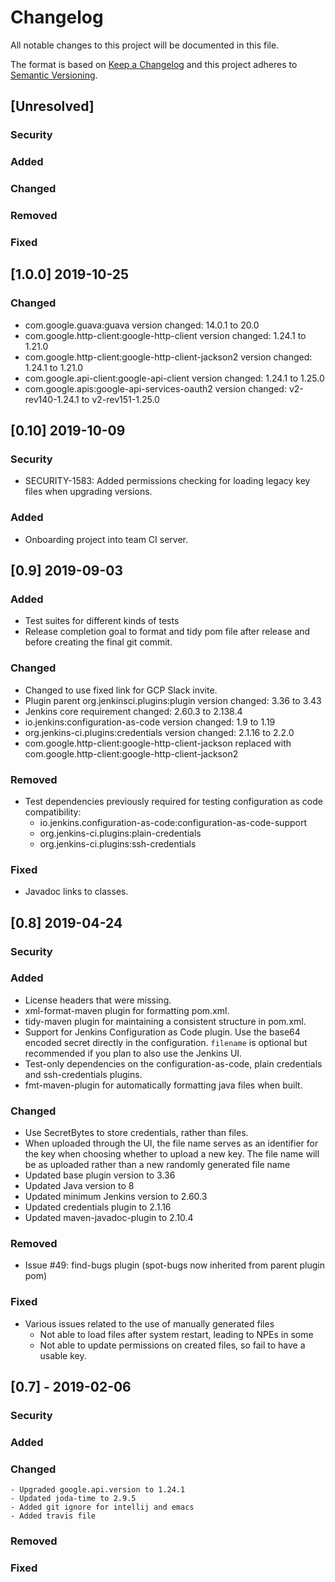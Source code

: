 <!--
  Copyright 2019 Google LLC

  Licensed under the Apache License, Version 2.0 (the "License");
  you may not use this file except in compliance with the License.
  You may obtain a copy of the License at

       https://www.apache.org/licenses/LICENSE-2.0

  Unless required by applicable law or agreed to in writing, software
  distributed under the License is distributed on an "AS IS" BASIS,
  WITHOUT WARRANTIES OR CONDITIONS OF ANY KIND, either express or implied.
  See the License for the specific language governing permissions and
  limitations under the License.
-->
# Changelog
All notable changes to this project will be documented in this file.

The format is based on [Keep a Changelog](http://keepachangelog.com/en/1.0.0/)
and this project adheres to [Semantic Versioning](http://semver.org/spec/v2.0.0.html).

## [Unresolved]

 ### Security

 ### Added

 ### Changed

 ### Removed

 ### Fixed

## [1.0.0] 2019-10-25

 ### Changed
 - com.google.guava:guava version changed: 14.0.1 to 20.0
 - com.google.http-client:google-http-client version changed: 1.24.1 to 1.21.0
 - com.google.http-client:google-http-client-jackson2 version changed: 1.24.1 to 1.21.0
 - com.google.api-client:google-api-client version changed: 1.24.1 to 1.25.0
 - com.google.apis:google-api-services-oauth2 version changed: v2-rev140-1.24.1 to v2-rev151-1.25.0

## [0.10] 2019-10-09

 ### Security
 - SECURITY-1583: Added permissions checking for loading legacy key files when upgrading versions.

 ### Added
 - Onboarding project into team CI server.

## [0.9] 2019-09-03

 ### Added
 - Test suites for different kinds of tests
 - Release completion goal to format and tidy pom file after release and before
   creating the final git commit.
 
 ### Changed
 - Changed to use fixed link for GCP Slack invite.
 - Plugin parent org.jenkinsci.plugins:plugin version changed: 3.36 to 3.43
 - Jenkins core requirement changed: 2.60.3 to 2.138.4
 - io.jenkins:configuration-as-code version changed: 1.9 to 1.19
 - org.jenkins-ci.plugins:credentials version changed: 2.1.16 to 2.2.0
 - com.google.http-client:google-http-client-jackson replaced with
   com.google.http-client:google-http-client-jackson2
 
 ### Removed
 - Test dependencies previously required for testing configuration as code
   compatibility:
   - io.jenkins.configuration-as-code:configuration-as-code-support
   - org.jenkins-ci.plugins:plain-credentials
   - org.jenkins-ci.plugins:ssh-credentials
 
 ### Fixed
 - Javadoc links to classes.

## [0.8] 2019-04-24

 ### Security
 
 ### Added
 - License headers that were missing.
 - xml-format-maven plugin for formatting pom.xml.
 - tidy-maven plugin for maintaining a consistent structure in pom.xml.
 - Support for Jenkins Configuration as Code plugin. Use the base64 encoded
   secret directly in the configuration. `filename` is optional but recommended
   if you plan to also use the Jenkins UI.
 - Test-only dependencies on the configuration-as-code, plain credentials
   and ssh-credentials plugins.
 - fmt-maven-plugin for automatically formatting java files when built.
  
 ### Changed
 - Use SecretBytes to store credentials, rather than files.
 - When uploaded through the UI, the file name serves as an identifier for the
   key when choosing whether to upload a new key. The file name will be as
   uploaded rather than a new randomly generated file name
 - Updated base plugin version to 3.36
 - Updated Java version to 8
 - Updated minimum Jenkins version to 2.60.3
 - Updated credentials plugin to 2.1.16
 - Updated maven-javadoc-plugin to 2.10.4
				
 ### Removed
 - Issue #49: find-bugs plugin (spot-bugs now inherited from parent plugin pom)
				 
 ### Fixed
 - Various issues related to the use of manually generated files
   - Not able to load files after system restart, leading to NPEs in some 
   - Not able to update permissions on created files, so fail to have a usable key.

## [0.7] - 2019-02-06

 ### Security
 
 ### Added
  
 ### Changed
	- Upgraded google.api.version to 1.24.1
	- Updated joda-time to 2.9.5
	- Added git ignore for intellij and emacs
	- Added travis file
				
 ### Removed
				 
 ### Fixed
 
